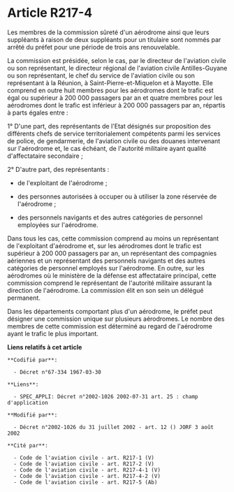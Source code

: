 # Article R217-4

Les membres de la commission sûreté d'un aérodrome ainsi que leurs suppléants à raison de deux suppléants pour un titulaire
sont nommés par arrêté du préfet pour une période de trois ans renouvelable.

La commission est présidée, selon le cas, par le directeur de l'aviation civile ou son représentant, le directeur régional de
l'aviation civile Antilles-Guyane ou son représentant, le chef du service de l'aviation civile ou son représentant à la
Réunion, à Saint-Pierre-et-Miquelon et à Mayotte. Elle comprend en outre huit membres pour les aérodromes dont le trafic est
égal ou supérieur à 200 000 passagers par an et quatre membres pour les aérodromes dont le trafic est inférieur à 200 000
passagers par an, répartis à parts égales entre :

1° D'une part, des représentants de l'Etat désignés sur proposition des différents chefs de service territorialement
compétents parmi les services de police, de gendarmerie, de l'aviation civile ou des douanes intervenant sur l'aérodrome et,
le cas échéant, de l'autorité militaire ayant qualité d'affectataire secondaire ;

2° D'autre part, des représentants :

- de l'exploitant de l'aérodrome ;

- des personnes autorisées à occuper ou à utiliser la zone réservée de l'aérodrome ;

- des personnels navigants et des autres catégories de personnel employées sur l'aérodrome.

Dans tous les cas, cette commission comprend au moins un représentant de l'exploitant d'aérodrome et, sur les aérodromes dont
le trafic est supérieur à 200 000 passagers par an, un représentant des compagnies aériennes et un représentant des
personnels navigants et des autres catégories de personnel employés sur l'aérodrome. En outre, sur les aérodromes où le
ministère de la défense est affectataire principal, cette commission comprend le représentant de l'autorité militaire
assurant la direction de l'aérodrome. La commission élit en son sein un délégué permanent.

Dans les départements comportant plus d'un aérodrome, le préfet peut désigner une commission unique sur plusieurs aérodromes.
Le nombre des membres de cette commission est déterminé au regard de l'aérodrome ayant le trafic le plus important.

**Liens relatifs à cet article**

	**Codifié par**:

	  - Décret n°67-334 1967-03-30

	**Liens**:

	  - SPEC_APPLI: Décret n°2002-1026 2002-07-31 art. 25 : champ d'application

	**Modifié par**:

	  - Décret n°2002-1026 du 31 juillet 2002 - art. 12 () JORF 3 août 2002

	**Cité par**:

	  - Code de l'aviation civile - art. R217-1 (V)
	  - Code de l'aviation civile - art. R217-2 (V)
	  - Code de l'aviation civile - art. R217-4-1 (V)
	  - Code de l'aviation civile - art. R217-4-2 (V)
	  - Code de l'aviation civile - art. R217-5 (Ab)
